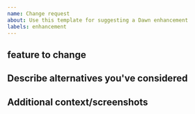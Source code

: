 ```yaml
---
name: Change request
about: Use this template for suggesting a Dawn enhancement
labels: enhancement
---
```


## feature to change
<!-- descibe the exact feature to change -->

## Describe alternatives you've considered
<!-- A clear and concise description of any changes you want to propose. -->


## Additional context/screenshots
<!-- Maybe a screenshot or design? -->

